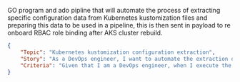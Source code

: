 
GO program and ado pipline that will automate the process of extracting specific configuration data from Kubernetes kustomization files and preparing this data to be used in a pipeline, this is then sent in payload  to re onboard RBAC role binding after AKS  cluster rebuild. 


```json
{
    "Topic": "Kubernetes kustomization configuration extraction",
    "Story": "As a DevOps engineer, I want to automate the extraction of specific configuration data from Kubernetes kustomization files so that I can use it in my pipeline for further processing or deployment tasks, ensuring the management of configurations for multiple environments or services is efficient and error-free.",
    "Criteria": "Given that I am a DevOps engineer, when I execute the program x, then it should recursively search through the specified directory structure for Kubernetes kustomization files and extract the required configuration data. Given that multiple kustomization files are found, when the program runs, then it should process each file and prepare the extracted data for use in a pipeline. Upon successful execution, then I should receive confirmation that the configurations are ready for the next steps."
}
```